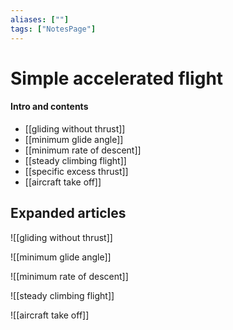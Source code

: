 ```yaml
---
aliases: [""]
tags: ["NotesPage"]
---
```


# Simple accelerated flight

#### Intro and contents
- [[gliding without thrust]]
- [[minimum glide angle]]
- [[minimum rate of descent]]
- [[steady climbing flight]]
- [[specific excess thrust]]
- [[aircraft take off]]


## Expanded articles

![[gliding without thrust]]

![[minimum glide angle]]

![[minimum rate of descent]]

![[steady climbing flight]]

![[aircraft take off]]